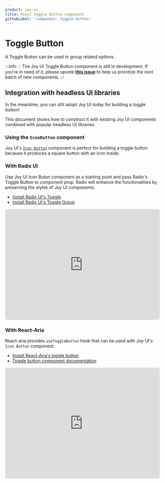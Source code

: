 ```yaml
---
product: joy-ui
title: React Toggle Button component
githubLabel: 'component: toggle button'
---
```


# Toggle Button

<p class="description">A Toggle Button can be used to group related options.</p>

:::info
💡 The Joy UI Toggle Button component is still in development.
If you're in need of it, please upvote [**this issue**](https://github.com/mui/material-ui/issues/36617) to help us prioritize the next batch of new components.
:::

## Integration with headless UI libraries

In the meantime, you can still adopt Joy UI today for building a toggle button!

This document shows how to construct it with existing Joy UI components combined with popular headless UI libraries.

### Using the `IconButton` component

Joy UI's [`Icon Button`](/joy-ui/react-button/#icon-button) component is perfect for building a toggle button because it produces a square button with an icon inside.

### With Radix UI

Use Joy UI Icon Buton component as a starting point and pass Radix's Toggle Button to component prop. Radix will enhance the functionalities by preserving the styles of Joy UI components.

- [Install Radix UI's Toggle](https://www.radix-ui.com/docs/primitives/components/toggle)
- [Install Radix UI's Toggle Group](https://www.radix-ui.com/docs/primitives/components/toggle-group)

<iframe src="https://codesandbox.io/embed/toggle-button-joy-ui-feat-radix-f2wbct?module=%2Fdemo.tsx&fontsize=14&hidenavigation=1&theme=dark&view=preview"
     style="width:100%; height:360px; border:0; border-radius: 8px; overflow:hidden;"
     title="Toggle button - Joy UI feat. Radix"
     allow="accelerometer; ambient-light-sensor; camera; encrypted-media; geolocation; gyroscope; hid; microphone; midi; payment; usb; vr; xr-spatial-tracking"
     sandbox="allow-forms allow-modals allow-popups allow-presentation allow-same-origin allow-scripts"
   ></iframe>

### With React-Aria

React-aria provides `useToggleButton` hook that can be used with Joy UI's `Icon Button` component.

- [Install React-Aria's toggle button](https://react-spectrum.adobe.com/react-aria/useToggleButton.html)
- [Toggle button component documentation](https://react-spectrum.adobe.com/react-aria/useToggleButton.html#features)

<iframe src="https://codesandbox.io/embed/toggle-button-joy-ui-feat-react-aria-56iex7?module=%2Fdemo.tsx&fontsize=14&hidenavigation=1&theme=dark&view=preview"
     style="width:100%; height:360px; border:0; border-radius: 8px; overflow:hidden;"
     title="Toggle button - Joy UI feat. React Aria"
     allow="accelerometer; ambient-light-sensor; camera; encrypted-media; geolocation; gyroscope; hid; microphone; midi; payment; usb; vr; xr-spatial-tracking"
     sandbox="allow-forms allow-modals allow-popups allow-presentation allow-same-origin allow-scripts"
   ></iframe>
